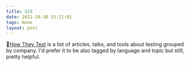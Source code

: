 ```yaml
---
title: 519
date: 2021-10-30 15:21:01
tags: None
layout: post
---
```


📄[How They Test](https://github.com/abhivaikar/howtheytest) is a list of articles, talks, and tools about testing grouped by company. I'd prefer it to be also tagged by language and topic but still, pretty helpful.
